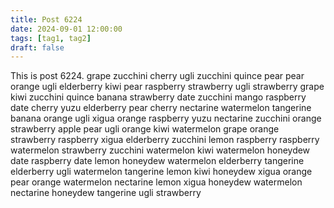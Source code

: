 ```yaml
---
title: Post 6224
date: 2024-09-01 12:00:00
tags: [tag1, tag2]
draft: false
---
```

This is post 6224.
grape
zucchini
cherry
ugli
zucchini
quince
pear
pear
orange
ugli
elderberry
kiwi
pear
raspberry
strawberry
ugli
strawberry
grape
kiwi
zucchini
quince
banana
strawberry
date
zucchini
mango
raspberry
date
cherry
yuzu
elderberry
pear
cherry
nectarine
watermelon
tangerine
banana
orange
ugli
xigua
orange
raspberry
yuzu
nectarine
zucchini
orange
strawberry
apple
pear
ugli
orange
kiwi
watermelon
grape
orange
strawberry
raspberry
xigua
elderberry
zucchini
lemon
raspberry
raspberry
watermelon
strawberry
zucchini
watermelon
kiwi
watermelon
honeydew
date
raspberry
date
lemon
honeydew
watermelon
elderberry
tangerine
elderberry
ugli
watermelon
tangerine
lemon
kiwi
honeydew
xigua
orange
pear
orange
watermelon
nectarine
lemon
xigua
honeydew
watermelon
nectarine
honeydew
tangerine
ugli
strawberry
